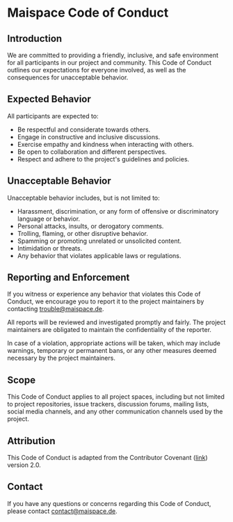 # Maispace Code of Conduct

## Introduction

We are committed to providing a friendly, inclusive, and safe environment for all participants in our project and community. This Code of Conduct outlines our expectations for everyone involved, as well as the consequences for unacceptable behavior.

## Expected Behavior

All participants are expected to:

- Be respectful and considerate towards others.
- Engage in constructive and inclusive discussions.
- Exercise empathy and kindness when interacting with others.
- Be open to collaboration and different perspectives.
- Respect and adhere to the project's guidelines and policies.

## Unacceptable Behavior

Unacceptable behavior includes, but is not limited to:

- Harassment, discrimination, or any form of offensive or discriminatory language or behavior.
- Personal attacks, insults, or derogatory comments.
- Trolling, flaming, or other disruptive behavior.
- Spamming or promoting unrelated or unsolicited content.
- Intimidation or threats.
- Any behavior that violates applicable laws or regulations.

## Reporting and Enforcement

If you witness or experience any behavior that violates this Code of Conduct, we encourage you to report it to the project maintainers by contacting [trouble@maispace.de](mailto:trouble@maispace.de).

All reports will be reviewed and investigated promptly and fairly. The project maintainers are obligated to maintain the confidentiality of the reporter.

In case of a violation, appropriate actions will be taken, which may include warnings, temporary or permanent bans, or any other measures deemed necessary by the project maintainers.

## Scope

This Code of Conduct applies to all project spaces, including but not limited to project repositories, issue trackers, discussion forums, mailing lists, social media channels, and any other communication channels used by the project.

## Attribution

This Code of Conduct is adapted from the Contributor Covenant ([link](https://www.contributor-covenant.org/)) version 2.0.

## Contact

If you have any questions or concerns regarding this Code of Conduct, please contact [contact@maispace.de](mailto:contact@maispace.de).
